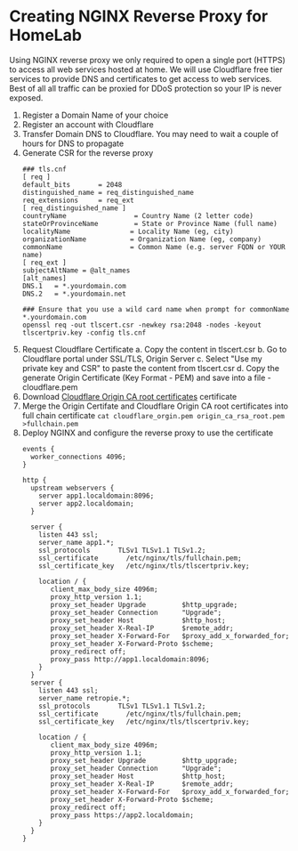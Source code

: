 # Creating NGINX Reverse Proxy for HomeLab

Using NGINX reverse proxy we only required to open a single port (HTTPS) to access all web services hosted at home. We will use Cloudflare free tier services to provide DNS and certificates to get access to web services. Best of all all traffic can be proxied for DDoS protection so your IP is never exposed.

1. Register a Domain Name of your choice
2. Register an account with Cloudflare
3. Transfer Domain DNS to Cloudflare. You may need to wait a couple of hours for DNS to propagate
4. Generate CSR for the reverse proxy
   ```
   ### tls.cnf
   [ req ]
   default_bits       = 2048
   distinguished_name = req_distinguished_name
   req_extensions     = req_ext
   [ req_distinguished_name ]
   countryName                 = Country Name (2 letter code)
   stateOrProvinceName         = State or Province Name (full name)
   localityName               = Locality Name (eg, city)
   organizationName           = Organization Name (eg, company)
   commonName                 = Common Name (e.g. server FQDN or YOUR name)
   [ req_ext ]
   subjectAltName = @alt_names
   [alt_names]
   DNS.1   = *.yourdomain.com
   DNS.2   = *.yourdomain.net
   
   ### Ensure that you use a wild card name when prompt for commonName *.yourdomain.com 
   openssl req -out tlscert.csr -newkey rsa:2048 -nodes -keyout tlscertpriv.key -config tls.cnf
   ```
5. Request Cloudflare Certificate
   a. Copy the content in tlscert.csr
   b. Go to Cloudflare portal under SSL/TLS, Origin Server
   c. Select "Use my private key and CSR" to paste the content from tlscert.csr
   d. Copy the generate Origin Certificate (Key Format - PEM) and save into a file - cloudflare.pem
6. Download [Cloudflare Origin CA root certificates](https://developers.cloudflare.com/ssl/static/origin_ca_rsa_root.pem) certificate
7. Merge the Origin Certifate and Cloudflare Origin CA root certificates into full chain certificate
   `cat cloudflare_orgin.pem origin_ca_rsa_root.pem >fullchain.pem`
8. Deploy NGINX and configure the reverse proxy to use the certificate
   ```
   events {
     worker_connections 4096;
   }

   http {
     upstream webservers {
       server app1.localdomain:8096;
       server app2.localdomain;
     }

     server {
       listen 443 ssl;
       server_name app1.*;
       ssl_protocols       TLSv1 TLSv1.1 TLSv1.2;
       ssl_certificate       /etc/nginx/tls/fullchain.pem;
       ssl_certificate_key   /etc/nginx/tls/tlscertpriv.key;

       location / {
          client_max_body_size 4096m;
          proxy_http_version 1.1;
          proxy_set_header Upgrade         $http_upgrade;
          proxy_set_header Connection      "Upgrade";
          proxy_set_header Host            $http_host;
          proxy_set_header X-Real-IP       $remote_addr;
          proxy_set_header X-Forward-For   $proxy_add_x_forwarded_for;
          proxy_set_header X-Forward-Proto $scheme;
          proxy_redirect off;
          proxy_pass http://app1.localdomain:8096;
       }
     }
     server {
       listen 443 ssl;
       server_name retropie.*;
       ssl_protocols       TLSv1 TLSv1.1 TLSv1.2;
       ssl_certificate       /etc/nginx/tls/fullchain.pem;
       ssl_certificate_key   /etc/nginx/tls/tlscertpriv.key;

       location / {
          client_max_body_size 4096m;
          proxy_http_version 1.1;
          proxy_set_header Upgrade         $http_upgrade;
          proxy_set_header Connection      "Upgrade";
          proxy_set_header Host            $http_host;
          proxy_set_header X-Real-IP       $remote_addr;
          proxy_set_header X-Forward-For   $proxy_add_x_forwarded_for;
          proxy_set_header X-Forward-Proto $scheme;
          proxy_redirect off;
          proxy_pass https://app2.localdomain;
       }
     }
   }
   ```
    
   
   
